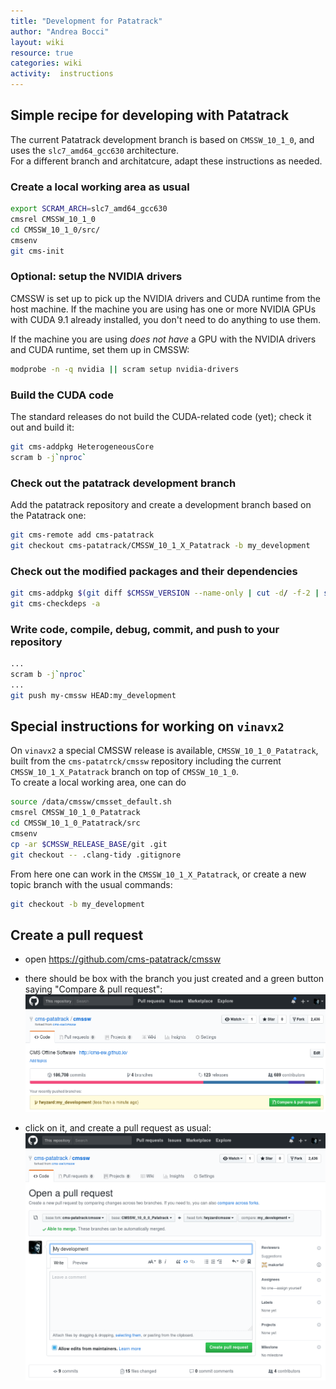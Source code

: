 ```yaml
---
title: "Development for Patatrack"
author: "Andrea Bocci"
layout: wiki
resource: true
categories: wiki
activity:  instructions
---
```


## Simple recipe for developing with Patatrack
The current Patatrack development branch is based on `CMSSW_10_1_0`, and uses the `slc7_amd64_gcc630` architecture.  
For a different branch and architatcure, adapt these instructions as needed.

### Create a local working area as usual
```bash
export SCRAM_ARCH=slc7_amd64_gcc630
cmsrel CMSSW_10_1_0
cd CMSSW_10_1_0/src/
cmsenv
git cms-init
```

### Optional: setup the NVIDIA drivers
CMSSW is set up to pick up the NVIDIA drivers and CUDA runtime from the host machine.
If the machine you are using has one or more NVIDIA GPUs with CUDA 9.1 already installed, you don't need to do anything to use them.

If the machine you are using *does not have* a GPU with the NVIDIA drivers and CUDA runtime, set them up in CMSSW:
```bash
modprobe -n -q nvidia || scram setup nvidia-drivers
```

### Build the CUDA code
The standard releases do not build the CUDA-related code (yet); check it out and build it:
```bash
git cms-addpkg HeterogeneousCore
scram b -j`nproc`
```

### Check out the patatrack development branch
Add the patatrack repository and create a development branch based on the Patatrack one:
```bash
git cms-remote add cms-patatrack
git checkout cms-patatrack/CMSSW_10_1_X_Patatrack -b my_development
```

### Check out the modified packages and their dependencies
```bash
git cms-addpkg $(git diff $CMSSW_VERSION --name-only | cut -d/ -f-2 | sort -u)
git cms-checkdeps -a
```

### Write code, compile, debug, commit, and push to your repository
```bash
...
scram b -j`nproc`
...
git push my-cmssw HEAD:my_development
```

## Special instructions for working on `vinavx2`
On `vinavx2` a special CMSSW release is available, `CMSSW_10_1_0_Patatrack`, built from the `cms-patatrck/cmssw` repository including the current `CMSSW_10_1_X_Patatrack` branch on top of `CMSSW_10_1_0`.  
To create a local working area, one can do
```bash
source /data/cmssw/cmsset_default.sh
cmsrel CMSSW_10_1_0_Patatrack
cd CMSSW_10_1_0_Patatrack/src
cmsenv
cp -ar $CMSSW_RELEASE_BASE/git .git
git checkout -- .clang-tidy .gitignore
```

From here one can work in the `CMSSW_10_1_X_Patatrack`, or create a new topic branch with the usual commands:
```bash
git checkout -b my_development
```

## Create a pull request
  - open https://github.com/cms-patatrack/cmssw

  - there should be box with the branch you just created and a green button saying "Compare & pull request":
    ![Compare & pull request](screenshot1.png "Compare & pull request")

  - click on it, and create a pull request as usual:
    ![Create a pull request](screenshot2.png "Create a request")

